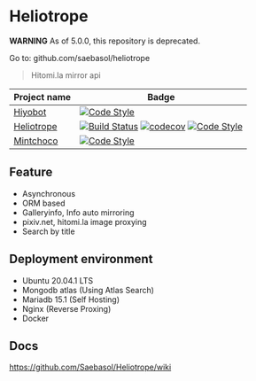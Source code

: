 # Heliotrope

**WARNING** 
As of 5.0.0, this repository is deprecated.

Go to: github.com/saebasol/heliotrope

> Hitomi.la mirror api

| Project name                                         | Badge                                                                                                                                                                                                                                                                                                                                                                                                                                                                  |
| ---------------------------------------------------- | ---------------------------------------------------------------------------------------------------------------------------------------------------------------------------------------------------------------------------------------------------------------------------------------------------------------------------------------------------------------------------------------------------------------------------------------------------------------------- |
| [Hiyobot](https://github.com/Saebasol/Hiyobot)       | [![Code Style](https://img.shields.io/badge/code%20style-black-black)](https://github.com/psf/black)                                                                                                                                                                                                                                                                                                                                                                   |
| [Heliotrope](https://github.com/Saebasol/Heliotrope) | [![Build Status](https://dev.azure.com/Saebasol/Heliotrope/_apis/build/status/Saebasol.Heliotrope?branchName=master)](https://dev.azure.com/Saebasol/Heliotrope/_build/latest?definitionId=1&branchName=master) [![codecov](https://codecov.io/gh/Saebasol/Heliotrope/branch/master/graph/badge.svg?token=VTL1Z4abB7)](https://codecov.io/gh/Saebasol/Heliotrope) [![Code Style](https://img.shields.io/badge/code%20style-black-black)](https://github.com/psf/black) |
| [Mintchoco](https://github.com/Saebasol/Mintchoco)   | [![Code Style](https://img.shields.io/badge/code%20style-black-black)](https://github.com/psf/black)                                                                                                                                                                                                                                                                                                                                                                   |

## Feature

- Asynchronous
- ORM based
- Galleryinfo, Info auto mirroring
- pixiv.net, hitomi.la image proxying
- Search by title

## Deployment environment

- Ubuntu 20.04.1 LTS
- Mongodb atlas (Using Atlas Search)
- Mariadb 15.1 (Self Hosting)
- Nginx (Reverse Proxing)
- Docker

## Docs

https://github.com/Saebasol/Heliotrope/wiki
